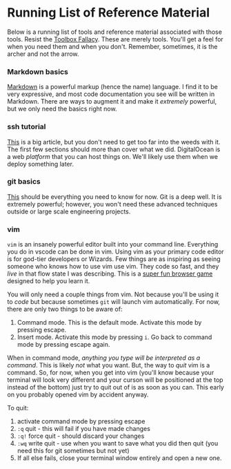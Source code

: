 # Running List of Reference Material

Below is a running list of tools and reference material associated with those tools. Resist the [Toolbox Fallacy](https://www.process.st/toolbox-fallacy/#:~:text=The%20toolbox%20fallacy%20is%20self,start%20a%20project%20without%20them.). These are merely tools. You'll get a feel for when you need them and when you don't. Remember, sometimes, it is the archer and not the arrow.

### Markdown basics
[Markdown](https://www.markdownguide.org/basic-syntax/) is a powerful markup (hence the name) language. I find it to be very expressive, and most code documentation you see will be written in Markdown. There are ways to augment it and make it _extremely_ powerful, but we only need the basics right now.

### ssh tutorial
[This](https://www.digitalocean.com/community/tutorials/ssh-essentials-working-with-ssh-servers-clients-and-keys) is a big article, but you don't need to get too far into the weeds with it. The first few sections should more than cover what we did. DigitalOcean is a web _platform_ that you can host things on. We'll likely use them when we deploy something later.


### git basics
[This](https://www.freecodecamp.org/news/learn-the-basics-of-git-in-under-10-minutes-da548267cc91/) should be everything you need to know for now. Git is a deep well. It is extremely powerful; however, you won't need these advanced techniques outside or large scale engineering projects. 

### vim
`vim` is an insanely powerful editor built into your command line. Everything you do in vscode can be done in vim. Using vim as your primary code editor is for god-tier developers or Wizards. Few things are as inspiring as seeing someone who knows how to use vim use vim. They code so fast, and they _live_ in that flow state I was describing. This is a [super fun browser game](https://vim-adventures.com/) designed to help you learn it. 

You will only need a couple things from vim. Not because you'll be using it to _code_ but because sometimes `git` will launch vim automatically. For now, there are only two things to be aware of:
1. Command mode. This is the default mode. Activate this mode by pressing escape.
2. Insert mode. Activate this mode by pressing `i`. Go back to command mode by pressing escape again.

When in command mode, _anything you type will be interpreted as a command_. This is likely _not_ what you want. But, the way to _quit_ vim is a command. So, for now, when you get into vim (you'll know because your terminal will look very different and your curson will be positioned at the top instead of the bottom) just try to quit out of is as soon as you can. This early on you probably opened vim by accident anyway. 

To quit:
1. activate command mode by pressing escape
2. `:q` quit - this will fail if you have made changes
3. `:q!` force quit - should discard your changes
4. `:wq` write quit - use when you want to save what you did then quit (you need this for git sometimes but not yet)
5. If all else fails, close your terminal window entirely and open a new one.